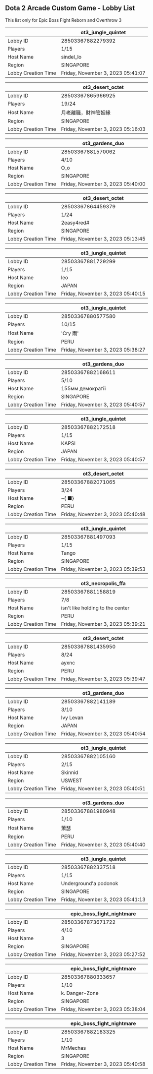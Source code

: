 ## Dota 2 Arcade Custom Game - Lobby List

This list only for Epic Boss Fight Reborn and Overthrow 3

|  | ot3_jungle_quintet |
| ------ | ------ |
| Lobby ID | 28503367882279392 |
| Players | 1/15 |
| Host Name | sindel_lo |
| Region | SINGAPORE |
| Lobby Creation Time | Friday, November 3, 2023 05:41:07 |


|  | ot3_desert_octet |
| ------ | ------ |
| Lobby ID | 28503367865966925 |
| Players | 19/24 |
| Host Name | 月老離職，財神管姻緣 |
| Region | SINGAPORE |
| Lobby Creation Time | Friday, November 3, 2023 05:16:03 |


|  | ot3_gardens_duo |
| ------ | ------ |
| Lobby ID | 28503367881570062 |
| Players | 4/10 |
| Host Name | O_o |
| Region | SINGAPORE |
| Lobby Creation Time | Friday, November 3, 2023 05:40:00 |


|  | ot3_desert_octet |
| ------ | ------ |
| Lobby ID | 28503367864459379 |
| Players | 1/24 |
| Host Name | 2easy4red# |
| Region | SINGAPORE |
| Lobby Creation Time | Friday, November 3, 2023 05:13:45 |


|  | ot3_jungle_quintet |
| ------ | ------ |
| Lobby ID | 28503367881729299 |
| Players | 1/15 |
| Host Name | leo |
| Region | JAPAN |
| Lobby Creation Time | Friday, November 3, 2023 05:40:15 |


|  | ot3_jungle_quintet |
| ------ | ------ |
| Lobby ID | 28503367880577580 |
| Players | 10/15 |
| Host Name | 'Cry 雨' |
| Region | PERU |
| Lobby Creation Time | Friday, November 3, 2023 05:38:27 |


|  | ot3_gardens_duo |
| ------ | ------ |
| Lobby ID | 28503367882168611 |
| Players | 5/10 |
| Host Name | 155мм демократії |
| Region | SINGAPORE |
| Lobby Creation Time | Friday, November 3, 2023 05:40:57 |


|  | ot3_jungle_quintet |
| ------ | ------ |
| Lobby ID | 28503367882172518 |
| Players | 1/15 |
| Host Name | KAPSI |
| Region | JAPAN |
| Lobby Creation Time | Friday, November 3, 2023 05:40:57 |


|  | ot3_desert_octet |
| ------ | ------ |
| Lobby ID | 28503367882071065 |
| Players | 3/24 |
| Host Name | ~{ ■} |
| Region | PERU |
| Lobby Creation Time | Friday, November 3, 2023 05:40:48 |


|  | ot3_jungle_quintet |
| ------ | ------ |
| Lobby ID | 28503367881497093 |
| Players | 1/15 |
| Host Name | Tango |
| Region | SINGAPORE |
| Lobby Creation Time | Friday, November 3, 2023 05:39:53 |


|  | ot3_necropolis_ffa |
| ------ | ------ |
| Lobby ID | 28503367881158819 |
| Players | 7/8 |
| Host Name | isn't like holding to the center |
| Region | PERU |
| Lobby Creation Time | Friday, November 3, 2023 05:39:21 |


|  | ot3_desert_octet |
| ------ | ------ |
| Lobby ID | 28503367881435950 |
| Players | 8/24 |
| Host Name | ayxnc |
| Region | PERU |
| Lobby Creation Time | Friday, November 3, 2023 05:39:47 |


|  | ot3_gardens_duo |
| ------ | ------ |
| Lobby ID | 28503367882141189 |
| Players | 3/10 |
| Host Name | Ivy Levan |
| Region | JAPAN |
| Lobby Creation Time | Friday, November 3, 2023 05:40:54 |


|  | ot3_jungle_quintet |
| ------ | ------ |
| Lobby ID | 28503367882105160 |
| Players | 2/15 |
| Host Name | Skinnid |
| Region | USWEST |
| Lobby Creation Time | Friday, November 3, 2023 05:40:51 |


|  | ot3_gardens_duo |
| ------ | ------ |
| Lobby ID | 28503367881980948 |
| Players | 1/10 |
| Host Name | 萧瑟 |
| Region | PERU |
| Lobby Creation Time | Friday, November 3, 2023 05:40:40 |


|  | ot3_jungle_quintet |
| ------ | ------ |
| Lobby ID | 28503367882337518 |
| Players | 1/15 |
| Host Name | Underground'a podonok |
| Region | SINGAPORE |
| Lobby Creation Time | Friday, November 3, 2023 05:41:13 |


|  | epic_boss_fight_nightmare |
| ------ | ------ |
| Lobby ID | 28503367873671722 |
| Players | 4/10 |
| Host Name | 3 |
| Region | SINGAPORE |
| Lobby Creation Time | Friday, November 3, 2023 05:27:52 |


|  | epic_boss_fight_nightmare |
| ------ | ------ |
| Lobby ID | 28503367880333657 |
| Players | 1/10 |
| Host Name | k. Danger-Zone |
| Region | SINGAPORE |
| Lobby Creation Time | Friday, November 3, 2023 05:38:04 |


|  | epic_boss_fight_nightmare |
| ------ | ------ |
| Lobby ID | 28503367882183325 |
| Players | 1/10 |
| Host Name | MrMechas |
| Region | SINGAPORE |
| Lobby Creation Time | Friday, November 3, 2023 05:40:58 |


